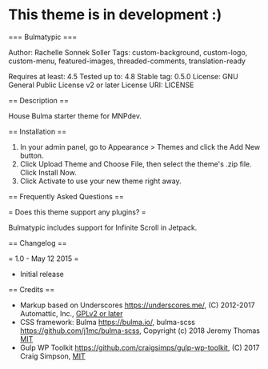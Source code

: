 # This theme is in development :)

=== Bulmatypic ===

Author: Rachelle Sonnek Soller
Tags: custom-background, custom-logo, custom-menu, featured-images, threaded-comments, translation-ready

Requires at least: 4.5
Tested up to: 4.8
Stable tag: 0.5.0
License: GNU General Public License v2 or later
License URI: LICENSE

== Description ==

House Bulma starter theme for MNPdev.

== Installation ==

1. In your admin panel, go to Appearance > Themes and click the Add New button.
2. Click Upload Theme and Choose File, then select the theme's .zip file. Click Install Now.
3. Click Activate to use your new theme right away.

== Frequently Asked Questions ==

= Does this theme support any plugins? =

Bulmatypic includes support for Infinite Scroll in Jetpack.

== Changelog ==

= 1.0 - May 12 2015 =
* Initial release

== Credits ==

* Markup based on Underscores https://underscores.me/, (C) 2012-2017 Automattic, Inc., [GPLv2 or later](https://www.gnu.org/licenses/gpl-2.0.html)
* CSS framework: Bulma https://bulma.io/, bulma-scss https://github.com/j1mc/bulma-scss, Copyright (c) 2018 Jeremy Thomas [MIT](https://opensource.org/licenses/MIT)
* Gulp WP Toolkit https://github.com/craigsimps/gulp-wp-toolkit, (C) 2017 Craig Simpson, [MIT](https://opensource.org/licenses/MIT)
